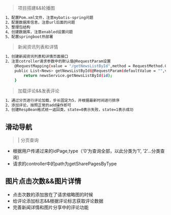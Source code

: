 >项目搭建&&轮播图
``` bash
1、配置Pom.xml文件，注意mybatis-spring问题
2、配置数据库信息，注意url后面的问题
3、整理包结构
4、创建数据库，注意enabled设置问题
5、配置springboot热部署
```


>新闻资讯列表和详情
``` bash
1、创建新闻资讯列表和详情页面接口
2、注意cotroller请求参数中的默认值@RequestParam设置
    @RequestMapping(value = "/getNewsListById",method = RequestMethod.GET)
    public List<News> getNewsListById(@RequestParam(defaultValue = "",value = "id", required = false)Integer id){
        return newsService.getNewsListById(id);
    }
```

>加载评论&&发表评论
``` bash
1、通过分页进行评论加载，步长固定为5，并根据最新时间进行排序
2、添加评论，按照正常的add操作即可
3、创建RespBean格式统一返回类，state=0表示失败，state=1表示成功
```
## 滑动导航
>| 分页查询
+ 根据用户传递过来的idPage,type（‘0’为查询全部，以此分类为’1’, ’2’...分类查询）
+ 请求的controller中的path为getSharePagesByType

## 图片点击次数&&图片详情
+ 点击次数的添加放在了请求缩略图的时候
+ 给评论添加标志&&根据评论标志获取评论数据
+ 完善新闻详情和图片分享中的评论功能